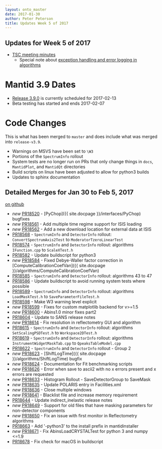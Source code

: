 ```yaml
---
layout: onto_master
date: 2017-01-30
author: Peter Peterson
title: Updates Week 5 of 2017
---
```

Updates for Week 5 of 2017
--------------------------

* [TSC meeting minutes](https://github.com/mantidproject/documents/blob/master/Project-Management/TechnicalSteeringCommittee/meetings/2017/TSC-meeting-2017-01-31.md)
  * Special note about [exception handling and error logging in algorithms](https://github.com/mantidproject/documents/blob/master/Project-Management/TechnicalSteeringCommittee/reports/exceptions_and_error_logging.md)

Mantid 3.9 Dates
================

* [Release 3.9.0](https://github.com/mantidproject/mantid/milestone/59) is currently scheduled for 2017-02-13
* Beta testing has started and ends 2017-02-07

Code Changes
============

This is what has been merged to `master` and does include what was merged into `release-v3.9`.

* Warnings on MSVS have been set to `\W3`
* Portions of the `SpectrumInfo` rollout
* System tests are no longer run on PRs that only change things in `docs`, `MantidPlot`, and `MantidQt` directories
* Build scripts on linux have been adjusted to allow for python3 builds
* Updates to sphinx documentation

Detailed Merges for Jan 30 to Feb 5, 2017
-----------------------------------------
[on github](https://github.com/mantidproject/mantid/pulls?q=is%3Apr+merged%3A2017-01-31..2017-02-05)

* *new* [PR18520](https://github.com/mantidproject/mantid/pull/18520) - [PyChop]({{ site.docpage }}/interfaces/PyChop) bugfixes
* *new* [PR18561](https://github.com/mantidproject/mantid/pull/18561) - Add multiple time regime support for ISIS loading
* *new* [PR18562](https://github.com/mantidproject/mantid/pull/18562) - Add a new download location for external data at ISIS
* [PR18568](https://github.com/mantidproject/mantid/pull/18568) - `SpectrumInfo` and `DetectorInfo` rollout: `ConvertSpectrumAxis2Test` to `ModeratorTzeroLinearTest`
* [PR18574](https://github.com/mantidproject/mantid/pull/18574) - `SpectrumInfo` and `DetectorInfo` rollout: algorithms `IFunction.cpp` to `ScaleXTest.h`
* [PR18582](https://github.com/mantidproject/mantid/pull/18582) - Update buildscript for python3
* *new* [PR18584](https://github.com/mantidproject/mantid/pull/18584) - Fixed Debye-Waller factor correction in [ComputeCalibrationCoefVan]({{ site.docpage }}/algorithms/ComputeCalibrationCoefVan)
* [PR18585](https://github.com/mantidproject/mantid/pull/18585) - `SpectrumInfo` and `DetectorInfo` rollout: algorithms 43 to 47
* [PR18586](https://github.com/mantidproject/mantid/pull/18586) - Update buildscript to avoid running system tests where possible
* [PR18589](https://github.com/mantidproject/mantid/pull/18589) - `SpectrumInfo` and `DetectorInfo` rollout: algorithms `LoadMaskTest.h` to `SaveParameterFileTest.h`
* [PR18598](https://github.com/mantidproject/mantid/pull/18598) - Make W3 warning level explicit
* *new* [PR18599](https://github.com/mantidproject/mantid/pull/18599) - Fixes for custom matplotlib backend for v>=1.5
* *new* [PR18600](https://github.com/mantidproject/mantid/pull/18600) - Abins1.0 minor fixes part2
* [PR18604](https://github.com/mantidproject/mantid/pull/18604) - Update to SANS release notes
* *new* [PR18614](https://github.com/mantidproject/mantid/pull/18614) - Fix resolution in reflectometry GUI and algorithm
* [PR18615](https://github.com/mantidproject/mantid/pull/18615) - `SpectrumInfo` and `DetectorInfo` rollout: algorithms `SetScalingPSDTest.h` to `Workspace2DTest.h`
* [PR18619](https://github.com/mantidproject/mantid/pull/18619) - `SpectrumInfo` and `DetectorInfo` rollout: algorithms `InstrumentWidgetMaskTab.cpp` to `QpeaksTableModel.cpp`
* [PR18622](https://github.com/mantidproject/mantid/pull/18622) - `SpectrumInfo` and `DetectorInfo` rollout - Group 2
* *new* [PR18623](https://github.com/mantidproject/mantid/pull/18623) - [ShiftLogTime]({{ site.docpage }}/algorithms/ShiftLogTime) bugfix
* *new* [PR18624](https://github.com/mantidproject/mantid/pull/18624) - Documentation for Fit benchmarking scripts
* *new* [PR18626](https://github.com/mantidproject/mantid/pull/18626) - Error when save to ascii2 with no x errors present and x errors are requested
* *new* [PR18633](https://github.com/mantidproject/mantid/pull/18633) - Histogram Rollout - SaveDetectorGroup to SaveMask
* *new* [PR18635](https://github.com/mantidproject/mantid/pull/18635) - Update POLARIS entry in Facilities.xml
* *new* [PR18636](https://github.com/mantidproject/mantid/pull/18636) - Close multiple windows
* *new* [PR18641](https://github.com/mantidproject/mantid/pull/18641) - Blacklist file and increase memory requirement
* [PR18644](https://github.com/mantidproject/mantid/pull/18644) - Update indirect_inelastic release notes
* *new* [PR18649](https://github.com/mantidproject/mantid/pull/18649) - Support for old files that have masking parameters for non-detector components
* *new* [PR18650](https://github.com/mantidproject/mantid/pull/18650) - Fix an issue with first monitor in Reflectometry algorithms
* [PR18663](https://github.com/mantidproject/mantid/pull/18663) - Add '-python3' to the install prefix in mantidinstaller
* *new* [PR18671](https://github.com/mantidproject/mantid/pull/18671) - Fix AbinsLoadCRYSTALTest for python 3 and numpy <=1.9
* [PR18678](https://github.com/mantidproject/mantid/pull/18678) - Fix check for macOS in buildscript
